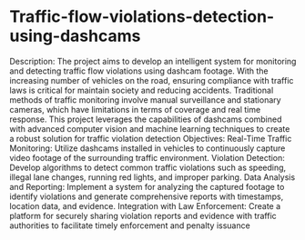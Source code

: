 # Traffic-flow-violations-detection-using-dashcams 

Description: The project aims to develop an intelligent system for monitoring and detecting traffic flow violations using dashcam footage. With the increasing number of vehicles on the road, ensuring compliance with traffic laws is critical for maintain society and reducing accidents. Traditional methods of traffic monitoring involve manual surveillance and stationary cameras, which have limitations in terms of coverage and real time response. This project leverages the capabilities of dashcams combined with advanced computer vision and machine learning techniques to create a robust solution for traffic violation detection
Objectives:
 Real-Time Traffic Monitoring: Utilize dashcams installed in vehicles to continuously capture video footage of the surrounding traffic environment.
 Violation Detection: Develop algorithms to detect common traffic violations such as speeding, illegal lane changes, running red lights, and improper parking. 
Data Analysis and Reporting: Implement a system for analyzing the captured footage to identify violations and generate comprehensive reports with timestamps, location data, and evidence.
Integration with Law Enforcement: Create a platform for securely sharing violation reports and evidence with traffic authorities to facilitate timely enforcement and penalty issuance
